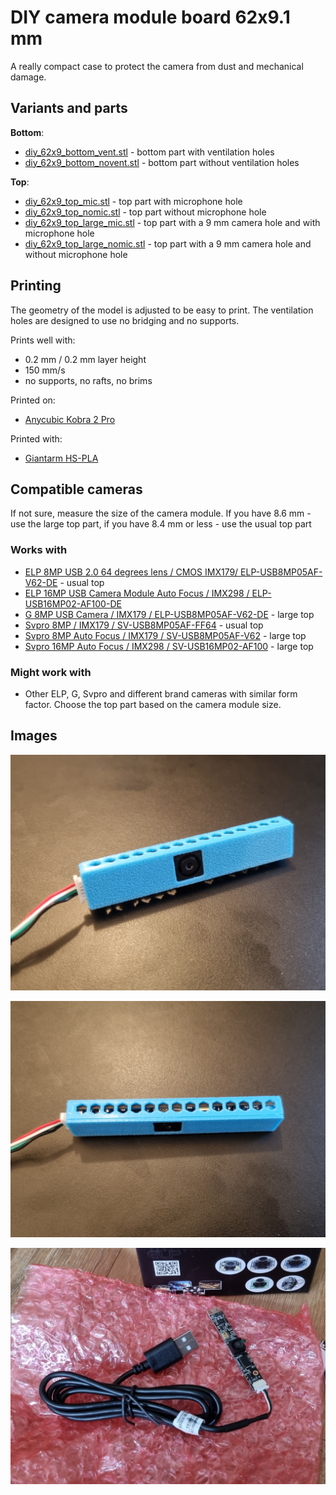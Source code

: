 # DIY camera module board 62x9.1 mm

A really compact case to protect the camera from dust and mechanical damage.

## Variants and parts

**Bottom**:

- [diy_62x9_bottom_vent.stl](diy_62x9_bottom_vent.stl) - bottom part with ventilation holes
- [diy_62x9_bottom_novent.stl](diy_62x9_bottom_novent.stl) - bottom part without ventilation holes

**Top**:

- [diy_62x9_top_mic.stl](diy_62x9_top_mic.stl) - top part with microphone hole
- [diy_62x9_top_nomic.stl](diy_62x9_top_nomic.stl) - top part without microphone hole
- [diy_62x9_top_large_mic.stl](diy_62x9_top_large_mic.stl) - top part with a 9 mm camera hole and with microphone hole
- [diy_62x9_top_large_nomic.stl](diy_62x9_top_large_nomic.stl) - top part with a 9 mm camera hole and without microphone hole

## Printing

The geometry of the model is adjusted to be easy to print. The ventilation holes are designed to use no bridging and no supports.

Prints well with:

- 0.2 mm / 0.2 mm layer height
- 150 mm/s
- no supports, no rafts, no brims

Printed on:

- [Anycubic Kobra 2 Pro](https://amzn.to/4e0Dz7R)

Printed with:

- [Giantarm HS-PLA](https://amzn.to/3B8snY7)

## Compatible cameras

If not sure, measure the size of the camera module. If you have 8.6 mm - use the large top part, if you have 8.4 mm or less - use the usual top part

### Works with

- [ELP 8MP USB 2.0 64 degrees lens / CMOS IMX179/ ELP-USB8MP05AF-V62-DE](https://amzn.to/3MONvFr) - usual top
- [ELP 16MP USB Camera Module Auto Focus / IMX298 / ELP-USB16MP02-AF100-DE](https://amzn.to/4gqsEFW)
- [G 8MP USB Camera / IMX179 / ELP-USB8MP05AF-V62-DE](https://amzn.to/4epoXyt) - large top
- [Svpro 8MP / IMX179 / SV-USB8MP05AF-FF64](https://amzn.to/3ZrJC0C) - usual top
- [Svpro 8MP Auto Focus / IMX179 / SV-USB8MP05AF-V62](https://amzn.to/3XuZoVZ) - large top
- [Svpro 16MP Auto Focus / IMX298 / SV-USB16MP02-AF100](https://amzn.to/3ZkjODE) - large top

### Might work with

- Other ELP, G, Svpro and different brand cameras with similar form factor. Choose the top part based on the camera module size.

## Images

![Front view](fig-001.jpg)

![Side view](fig-002.jpg)

![Camera](fig-000.jpg)
